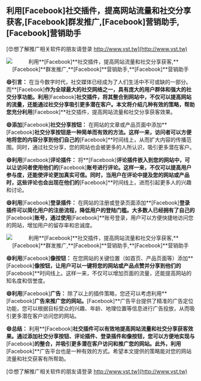 ## **利用**[Facebook]**社交插件，提高网站流量和社交分享获客,**[Facebook]**群发推广,**[Facebook]**营销助手,**[Facebook]**营销助手**

[😍想了解推广相关软件的朋友请登录 http://www.vst.tw](http://www.vst.tw)

 <center><img src="https://vst.tw/MP4/tuiguang/png/0.png" alt="利用**[Facebook]**社交插件，提高网站流量和社交分享获客,**[Facebook]**群发推广,**[Facebook]**营销助手,**[Facebook]**营销助手"></center>

**😄引言：**
在当今数字时代，社交媒体已经成为了人们生活中不可或缺的一部分。而**[Facebook]**作为全球最大的社交网络之一，具有庞大的用户群体和强大的社交分享功能。利用**[Facebook]**社交插件，将其整合到网站中，不仅可以提高网站的流量，还能通过社交分享吸引更多潜在客户。本文将介绍几种有效的策略，帮助您充分利用**[Facebook]**社交插件，提高网站流量和社交分享获客效果。

**😄添加**[Facebook]**社交分享按钮：**
在网站的文章或产品页面中添加**[Facebook]**社交分享按钮是一种简单而有效的方法。这样一来，访问者可以方便地将您的内容分享到他们自己的**[Facebook]**时间线上，从而扩大内容的传播范围。同时，通过社交分享，您的网站也会被更多的人所认识，吸引更多潜在客户。

**😄利用**[Facebook]**评论插件：**
将**[Facebook]**评论插件嵌入到您的网站中，可以让访问者使用他们的**[Facebook]**账号进行评论。这样一来，不仅可以提高用户参与度，还能使评论更加真实可信。同时，当用户在评论中提及您的网站或产品时，这些评论也会出现在他们的**[Facebook]**时间线上，进而引起更多人的兴趣和讨论。

**😄利用**[Facebook]**登录插件：**
在网站的注册或登录页面添加**[Facebook]**登录插件可以简化用户的注册流程，降低用户的登陆门槛。大多数人已经拥有了自己的**[Facebook]**账号，通过使用**[Facebook]**账号登录，用户可以方便快捷地访问您的网站，增加用户的留存率和忠诚度。

 <center><img src="https://vst.tw/MP4/tuiguang/png/4.png" alt="利用**[Facebook]**社交插件，提高网站流量和社交分享获客,**[Facebook]**群发推广,**[Facebook]**营销助手,**[Facebook]**营销助手"></center>

**😄利用**[Facebook]**像按钮：**
在您网站的关键位置（如首页、产品页面等）添加**[Facebook]**像按钮，让用户可以一键将您的网站或产品点赞并分享到他们的**[Facebook]**时间线上。这样一来，不仅可以增加页面的流量，还能提高网站的知名度和信誉度。

**😄利用**[Facebook]**广告：**
除了以上的插件策略，您还可以考虑利用**[Facebook]**广告来推广您的网站。**[Facebook]**广告平台提供了精准的广告定位功能，您可以根据目标受众的兴趣、年龄、地理位置等信息进行广告投放，从而吸引更多潜在客户访问您的网站。

**😄总结：**
利用**[Facebook]**社交插件可以有效地提高网站流量和社交分享获客效果。通过添加社交分享按钮、评论插件、登录插件和像按钮，您可以方便地实现与**[Facebook]**的整合，并吸引更多潜在客户访问和推广您的网站。此外，利用**[Facebook]**广告平台也是一种有效的方式。希望本文提供的策略能对您的网站流量和社交获客有所帮助。

[😍想了解推广相关软件的朋友请登录 http://www.vst.tw](http://www.vst.tw)




